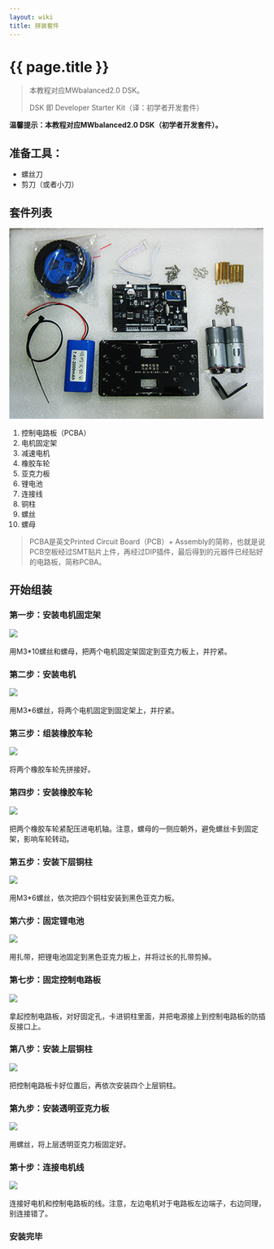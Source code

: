 ```yaml
---
layout: wiki
title: 拼装套件
---
```


# {{ page.title }}

> 本教程对应MWbalanced2.0 DSK。
> 
> DSK 即 Developer Starter Kit（译：初学者开发套件）


**温馨提示：本教程对应MWbalanced2.0 DSK（初学者开发套件）。**

## 准备工具：

* 螺丝刀
* 剪刀（或者小刀）

## 套件列表

![](/img/wiki/Assembly/0.png)

1. 控制电路板（PCBA）
2. 电机固定架
3. 减速电机
4. 橡胶车轮
5. 亚克力板
6. 锂电池
7. 连接线
8. 铜柱
9. 螺丝
10. 螺母

> PCBA是英文Printed Circuit Board（PCB）+ Assembly的简称，也就是说PCB空板经过SMT贴片上件，再经过DIP插件，最后得到的元器件已经贴好的电路板，简称PCBA。

## 开始组装

### 第一步：安装电机固定架

![](/img/wiki/Assembly/1.gif)

用M3*10螺丝和螺母，把两个电机固定架固定到亚克力板上，并拧紧。

### 第二步：安装电机

![](/img/wiki/Assembly/2.gif)

用M3*6螺丝，将两个电机固定到固定架上，并拧紧。

### 第三步：组装橡胶车轮

![](/img/wiki/Assembly/3.gif)

将两个橡胶车轮先拼接好。

### 第四步：安装橡胶车轮

![](/img/wiki/Assembly/4.gif)

把两个橡胶车轮紧配压进电机轴。注意，螺母的一侧应朝外，避免螺丝卡到固定架，影响车轮转动。

### 第五步：安装下层铜柱

![](/img/wiki/Assembly/5.gif)

用M3*6螺丝，依次把四个铜柱安装到黑色亚克力板。

### 第六步：固定锂电池

![](/img/wiki/Assembly/6.gif)

用扎带，把锂电池固定到黑色亚克力板上，并将过长的扎带剪掉。

### 第七步：固定控制电路板

![](/img/wiki/Assembly/7.gif)

拿起控制电路板，对好固定孔，卡进铜柱里面，并把电源接上到控制电路板的防插反接口上。

### 第八步：安装上层铜柱

![](/img/wiki/Assembly/8.gif)

把控制电路板卡好位置后，再依次安装四个上层铜柱。

### 第九步：安装透明亚克力板

![](/img/wiki/Assembly/9.gif)

用螺丝，将上层透明亚克力板固定好。

### 第十步：连接电机线

![](/img/wiki/Assembly/10.gif)

连接好电机和控制电路板的线。注意，左边电机对于电路板左边端子，右边同理，别连接错了。

### 安装完毕
